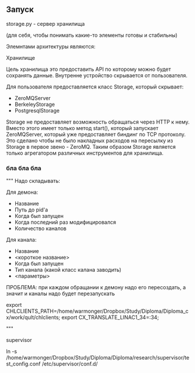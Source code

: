 ## Запуск


storage.py - сервер хранилища



(для себя, чтобы понимать какие-то элементы готовы и стабильны)


Элемнтами архитектуры являются:

Хранилище


Цель хранилища это предоставить API по которому можно будет сохранять данные. 
Внутренне устройство скрывается от пользователя. 

Для пользователя предоставляется класс Storage, который скрывает:

- ZeroMQServer
- BerkeleyStorage
- PostgresqlStorage


Storage не предоставляет возможность обращаться через HTTP к нему. Вместо этого имеет только метод start(), который запускает ZeroMQServer, который уже предоставляет биндинг по TCP протоколу. Это сделано чтобы не было накладных расходов на пересылку из Storage в первое звено - ZeroMQ.  Таким образом Storage является только агрегатором различных инструментов для хранилища.
















### бла бла бла


"""
Надо складывать:

Для демона:

  - Название
  - Путь до pid'а
  - Когда был запущен
  - Когда последний раз модифицировался
  - Количество каналов

Для канала:

  - Название
  - <короткое название>
  - Когда был запущен
  - Тип канала (какой класс калана заводить)
  - <параметры>


ПРОБЛЕМА:
при каждом обращании к демону надо его пересоздать, а значит и каналы надо будет перезапускать


export CHLCLIENTS_PATH=/home/warmonger/Dropbox/Study/Diploma/Diploma_cx/work/qult/chlclients; export CX_TRANSLATE_LINAC1_34=:34;


"""

supervisor

ln -s /home/warmonger/Dropbox/Study/Diploma/Diploma/research/supervisor/test_config.conf /etc/supervisor/conf.d/
